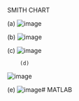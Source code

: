 SMITH CHART 

(a)
![image](https://user-images.githubusercontent.com/60343675/147048231-5188ce48-0be1-45cf-87d6-03e70542ddb6.png)
 
 
  (b)
   ![image](https://user-images.githubusercontent.com/60343675/147048342-ce2e5438-f916-4b46-bb5b-90209565e44d.png)
   
   
   (c)
   ![image](https://user-images.githubusercontent.com/60343675/147048405-bf6b6f27-1c2e-4d8b-b454-1f811cdf3a58.png)


        (d)
![image](https://user-images.githubusercontent.com/60343675/147048485-d0892cdb-2b12-47d4-9d6e-a568a62235c5.png)


   (e)
   ![image](https://user-images.githubusercontent.com/60343675/147048509-897c25cb-ee42-4c27-8975-06fa32158464.png)# MATLAB
